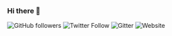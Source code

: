 ### Hi there 👋

![GitHub followers](https://img.shields.io/github/followers/RaphaelS1?label=GitHub&style=social?link=http://github.com/RaphaelS1)
![Twitter Follow](https://img.shields.io/twitter/follow/RaphaelS101?label=Twitter&style=social?link=http://twitter.com/RaphaelS101)
![Gitter](https://img.shields.io/gitter/room/xoopR/community?link=https://gitter.im/xoopR/community)
![Website](https://img.shields.io/badge/Website-wwww.raphaelsonabend.com-orange?link=http://www.raphaelsonabend.com)
